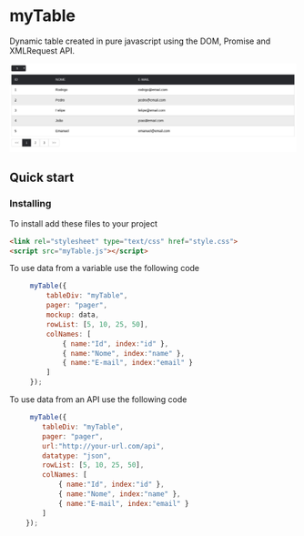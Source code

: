 # myTable
Dynamic table created in pure javascript using the DOM, Promise and XMLRequest API.

![Screenshot 1](screenshot.jpeg)

## Quick start

### Installing
To install add these files to your project
```html
<link rel="stylesheet" type="text/css" href="style.css">
<script src="myTable.js"></script>
```

To use data from a variable use the following code
```javascript
     myTable({
         tableDiv: "myTable",
         pager: "pager",
         mockup: data,
         rowList: [5, 10, 25, 50],
         colNames: [
             { name:"Id", index:"id" },
             { name:"Nome", index:"name" },
             { name:"E-mail", index:"email" }
         ]
     });
```
To use data from an API use the following code
```javascript
     myTable({
        tableDiv: "myTable",
        pager: "pager",
        url:"http://your-url.com/api",
        datatype: "json",
        rowList: [5, 10, 25, 50],
        colNames: [
            { name:"Id", index:"id" },
            { name:"Nome", index:"name" },
            { name:"E-mail", index:"email" }
        ]
    });
```